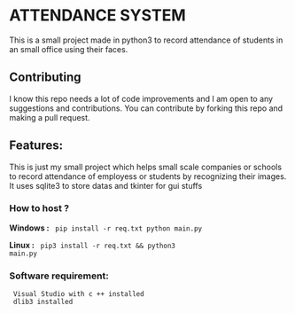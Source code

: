# ATTENDANCE SYSTEM

This is a small project made in python3 to record attendance of students in an small office using their faces.


## Contributing

I know this repo needs a lot of code improvements and I am open to any suggestions and contributions. You can contribute by forking this repo and making a pull request. 

## Features:

This is just my small project which helps small scale companies or schools  to record attendance of employess or students by recognizing their images. It uses sqlite3 to store datas and tkinter for gui stuffs


### How to host ? 

  <b>Windows :</b>
            <code>
            pip install -r req.txt
            python main.py
            </code>
            
  <b>Linux :</b>
           <code>
           pip3 install -r req.txt &&
           python3 main.py
           </code>
  
### Software requirement:
     Visual Studio with c ++ installed
     dlib3 installed 
